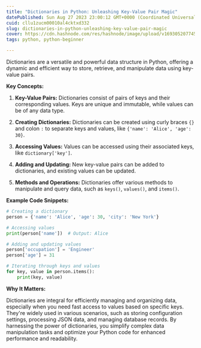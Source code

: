 ```yaml
---
title: "Dictionaries in Python: Unleashing Key-Value Pair Magic"
datePublished: Sun Aug 27 2023 23:00:12 GMT+0000 (Coordinated Universal Time)
cuid: cllu1zucm00010al4cktxd332
slug: dictionaries-in-python-unleashing-key-value-pair-magic
cover: https://cdn.hashnode.com/res/hashnode/image/upload/v1693052077456/580279b2-8014-4f5f-8367-6eda3f6943bf.jpeg
tags: python, python-beginner

---
```


Dictionaries are a versatile and powerful data structure in Python, offering a dynamic and efficient way to store, retrieve, and manipulate data using key-value pairs.

**Key Concepts:**

1. **Key-Value Pairs:** Dictionaries consist of pairs of keys and their corresponding values. Keys are unique and immutable, while values can be of any data type.
    
2. **Creating Dictionaries:** Dictionaries can be created using curly braces `{}` and colon `:` to separate keys and values, like `{'name': 'Alice', 'age': 30}`.
    
3. **Accessing Values:** Values can be accessed using their associated keys, like `dictionary['key']`.
    
4. **Adding and Updating:** New key-value pairs can be added to dictionaries, and existing values can be updated.
    
5. **Methods and Operations:** Dictionaries offer various methods to manipulate and query data, such as `keys()`, `values()`, and `items()`.
    

**Example Code Snippets:**

```python
# Creating a dictionary
person = {'name': 'Alice', 'age': 30, 'city': 'New York'}

# Accessing values
print(person['name'])  # Output: Alice

# Adding and updating values
person['occupation'] = 'Engineer'
person['age'] = 31

# Iterating through keys and values
for key, value in person.items():
    print(key, value)
```

**Why It Matters:**

Dictionaries are integral for efficiently managing and organizing data, especially when you need fast access to values based on specific keys. They're widely used in various scenarios, such as storing configuration settings, processing JSON data, and managing database records. By harnessing the power of dictionaries, you simplify complex data manipulation tasks and optimize your Python code for enhanced performance and readability.